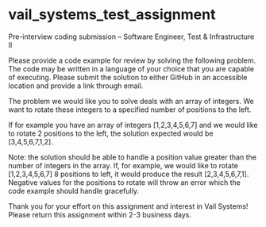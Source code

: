 # vail_systems_test_assignment
Pre-interview coding submission –
Software Engineer, Test & Infrastructure II

Please provide a code example for review by solving the following problem. The code may be written in a
language of your choice that you are capable of executing. Please submit the solution to either GitHub in
an accessible location and provide a link through email.

The problem we would like you to solve deals with an array of integers. We want to rotate these integers
to a specified number of positions to the left.

If for example you have an array of integers [1,2,3,4,5,6,7] and we would like to rotate 2 positions to the
left, the solution expected would be [3,4,5,6,7,1,2].

Note: the solution should be able to handle a position value greater than the number of integers in the
array. If, for example, we would like to rotate [1,2,3,4,5,6,7] 8 positions to left, it would produce the
result [2,3,4,5,6,7,1]. Negative values for the positions to rotate will throw an error which the code
example should handle gracefully.

Thank you for your effort on this assignment and interest in Vail Systems! Please return this assignment
within 2-3 business days.
